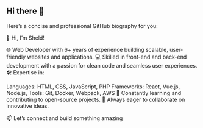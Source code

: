 ## Hi there 👋


Here’s a concise and professional GitHub biography for you:

👋 Hi, I’m Sheld!

🌐 Web Developer with 6+ years of experience building scalable, user-friendly websites and applications.
💻 Skilled in front-end and back-end development with a passion for clean code and seamless user experiences.
🛠️ Expertise in:

Languages: HTML, CSS, JavaScript,  PHP
Frameworks: React, Vue.js, Node.js, 
Tools: Git, Docker, Webpack, AWS
🚀 Constantly learning and contributing to open-source projects.
🌟 Always eager to collaborate on innovative ideas.

📫 Let’s connect and build something amazing
